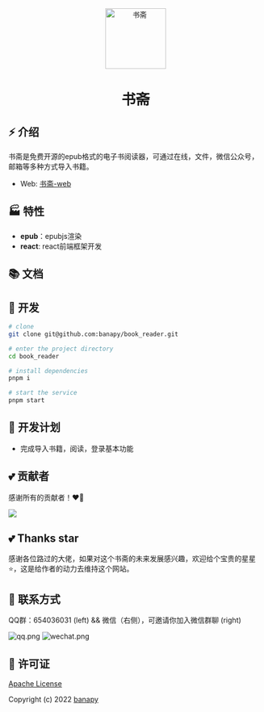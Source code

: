 <div align="center">
  <img alt="书斋" width="120" height="120" src="./src/assets/layout/logo.png">
  <h1>书斋</h1>
</div>

## ⚡ 介绍

书斋是免费开源的epub格式的电子书阅读器，可通过在线，文件，微信公众号，邮箱等多种方式导入书籍。

- Web: [书斋-web](https://xingxia)

## 🏭 特性
- **epub**：epubjs渲染
- **react**: react前端框架开发

## 📚 文档

## 🚀 开发

```bash
# clone
git clone git@github.com:banapy/book_reader.git

# enter the project directory
cd book_reader

# install dependencies
pnpm i

# start the service
pnpm start
```
## 📅 开发计划
- 完成导入书籍，阅读，登录基本功能

## 💕 贡献者

感谢所有的贡献者！❤️‍🔥

<a href="https://github.com/banapy/book_reader/graphs/contributors">
  <img src="https://contrib.rocks/image?repo=banapy/book_reader" />
</a>

## 💕 Thanks star

感谢各位路过的大佬，如果对这个书斋的未来发展感兴趣，欢迎给个宝贵的星星⭐，这是给作者的动力去维持这个网站。

## 💬 联系方式

QQ群：654036031 (left) && 微信（右侧），可邀请你加入微信群聊 (right)

![qq.png](./src/assets/docs/qq.png)
![wechat.png](./src/assets/docs/wechat.png)

## 📄 许可证

[Apache License](./LICENSE)

Copyright (c) 2022 [banapy](https://github.com/banapy)